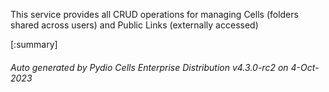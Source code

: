






This service provides all CRUD operations for managing Cells (folders shared across users) and Public Links (externally accessed)

[:summary]

###### Auto generated by Pydio Cells Enterprise Distribution v4.3.0-rc2 on 4-Oct-2023
